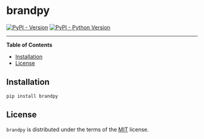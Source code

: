 # brandpy

[![PyPI - Version](https://img.shields.io/pypi/v/brandpy.svg)](https://pypi.org/project/brandpy)
[![PyPI - Python Version](https://img.shields.io/pypi/pyversions/brandpy.svg)](https://pypi.org/project/brandpy)

-----

**Table of Contents**

- [Installation](#installation)
- [License](#license)

## Installation

```console
pip install brandpy
```

## License

`brandpy` is distributed under the terms of the [MIT](https://spdx.org/licenses/MIT.html) license.
